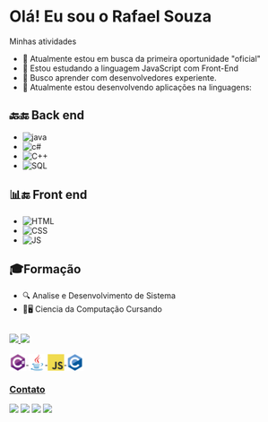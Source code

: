 # Olá! Eu sou o Rafael Souza



Minhas atividades

- 🔭 Atualmente estou em busca da primeira oportunidade "oficial" <!--Eu creio que assim é mais interessante do que colocar que não está trabalhando. Sempre seja positivo! :) -->
- 🌱 Estou estudando a linguagem JavaScript com Front-End
- 👯 Busco aprender com desenvolvedores experiente.
- 👀 Atualmente estou desenvolvendo aplicações na linguagens:
##   🔙🔚 Back end
<!--
- ☕ JAVA
- C# CSharp
- ©  C++
- 🎲 Sql Server
-->
- ![java](https://img.shields.io/badge/java-%23ED8B00.svg?style=for-the-badge&logo=openjdk&logoColor=white)
- ![c#](https://img.shields.io/badge/C%23-239120?style=for-the-badge&logo=csharp&logoColor=white)
- ![C++](https://img.shields.io/badge/C%2B%2B-00599C?style=for-the-badge&logo=c%2B%2B&logoColor=white)
- ![SQL](https://img.shields.io/badge/Microsoft_SQL_Server-CC2927?style=for-the-badge&logo=microsoft-sql-server&logoColor=white)
## 📊🔚 Front end 
<!--
- 📝 Html
- 🖌 Css
- ☕🔐 JavaScript
-->
- ![HTML](https://img.shields.io/badge/HTML5-E34F26?style=for-the-badge&logo=html5&logoColor=white)
- ![CSS](https://img.shields.io/badge/CSS3-1572B6?style=for-the-badge&logo=css3&logoColor=white)
- ![JS](https://img.shields.io/badge/JavaScript-323330?style=for-the-badge&logo=javascript&logoColor=F7DF1E)
<!--O que você pode fazer é atrelar o link de uma lista sua depois de cada badge. Então, ao clicar no badge, você é direcionado a lista de seu repositório da lingaguem. Exemplo:
[![java](https://img.shields.io/badge/java-%23ED8B00.svg?style=for-the-badge&logo=openjdk&logoColor=white)](coloque_a_url_da_sua_lista_aqui)
 -->
 ##  🎓Formação 
- 🔍 Analise e Desenvolvimento de Sistema 
- 🧪🖥 Ciencia da Computação Cursando


##

<div>
<a href="https://github.com/Rafael-H-Souza/Rafael-H-Souza">
  <img height="180em" src="https://github-readme-stats.vercel.app/api?username=Rafael-H-Souza&show_icons=true&theme=dracula&include_all_commits=true&count_private=true"/>
  <img height="180em" src="https://github-readme-stats.vercel.app/api/top-langs/?username=Rafael-H-Souza&layout=compact&langs_count=16&theme=dracula"/>
</div>
  

  
<div style = "display: inline_block"><br>
    <img align ="center" alt="Rafa-Csharp" height="30" width "40" src="https://github.com/devicons/devicon/blob/master/icons/csharp/csharp-original.svg">
     <img align ="center" alt="Rafa-Java" height="30" width "40" src="https://github.com/devicons/devicon/blob/master/icons/java/java-original.svg">
     <img align ="center" alt="Rafa-JavaScript" height="30" width "40" src="https://github.com/devicons/devicon/blob/master/icons/javascript/javascript-original.svg">
     <img align ="center" alt="Rafa-c" height="30" width "40" src="https://github.com/devicons/devicon/blob/master/icons/c/c-original.svg">
</div>
  
### Contato
  
<div>
    <a href = "https://www.linkedin.com/in/rafael-henrique-de-souza" target = "_black"><img src ="https://img.shields.io/badge/LinkedIn-0077B5?style=for-the-badge&logo=linkedin&logoColor=white" target = "_black"></a>  
  <a href = "https://twitter.com/Rafa_h_souza" target = "_black"><img src ="https://img.shields.io/badge/Twitter-1DA1F2?style=for-the-badge&logo=twitter&logoColor=white" target = "_black"></a>
  <a href = "https://www.instagram.com/rafael.h.souz/" target = "_black"><img src ="https://img.shields.io/badge/Instagram-E4405F?style=for-the-badge&logo=instagram&logoColor=white" target = "_black"></a>
  <a href = "mailto:rafael.h.souza@outlook.com" target = "_black"><img src ="https://img.shields.io/badge/Microsoft_Outlook-0078D4?style=for-the-badge&logo=microsoft-outlook&logoColor=white" target = "_black"></a>
  </div>
  
  
  ##
  
